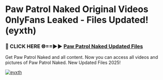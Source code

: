 # Paw Patrol Naked Original Videos 0nlyFans Leaked - Files Updated! (eyxth)

<h3>🔴 CLICK HERE 🌐==►► <a href="https://tinyurl.com/yckcrads" rel="nofollow">Paw Patrol Naked Updated Files</a></h3>

Get Paw Patrol Naked and all content. Now you can access all videos and pictures of Paw Patrol Naked. New Updated Files 2025!

[![eyxth](https://i.imgur.com/hpKpOFt.gif)](https://tinyurl.com/yckcrads)

